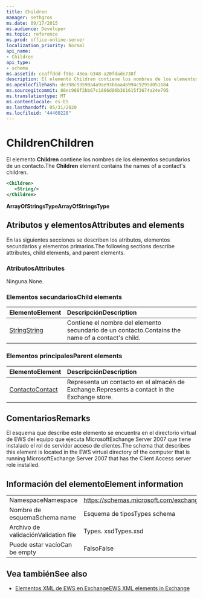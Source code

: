 ```yaml
---
title: Children
manager: sethgros
ms.date: 09/17/2015
ms.audience: Developer
ms.topic: reference
ms.prod: office-online-server
localization_priority: Normal
api_name:
- Children
api_type:
- schema
ms.assetid: ceaffddd-f9bc-43ea-b348-a20fdade738f
description: El elemento Children contiene los nombres de los elementos secundarios de un contacto.
ms.openlocfilehash: de398c93590a4a9ae93b6aa46994c9295d051b84
ms.sourcegitcommit: 88ec988f2bb67c1866d06b361615f3674a24e795
ms.translationtype: MT
ms.contentlocale: es-ES
ms.lasthandoff: 05/31/2020
ms.locfileid: "44460228"
---
```

# <a name="children"></a><span data-ttu-id="c6aa3-103">Children</span><span class="sxs-lookup"><span data-stu-id="c6aa3-103">Children</span></span>

<span data-ttu-id="c6aa3-104">El elemento **Children** contiene los nombres de los elementos secundarios de un contacto.</span><span class="sxs-lookup"><span data-stu-id="c6aa3-104">The **Children** element contains the names of a contact's children.</span></span> 
  
```xml
<Children>
   <String/>
</Children>
```

 <span data-ttu-id="c6aa3-105">**ArrayOfStringsType**</span><span class="sxs-lookup"><span data-stu-id="c6aa3-105">**ArrayOfStringsType**</span></span>
## <a name="attributes-and-elements"></a><span data-ttu-id="c6aa3-106">Atributos y elementos</span><span class="sxs-lookup"><span data-stu-id="c6aa3-106">Attributes and elements</span></span>

<span data-ttu-id="c6aa3-107">En las siguientes secciones se describen los atributos, elementos secundarios y elementos primarios.</span><span class="sxs-lookup"><span data-stu-id="c6aa3-107">The following sections describe attributes, child elements, and parent elements.</span></span>
  
### <a name="attributes"></a><span data-ttu-id="c6aa3-108">Atributos</span><span class="sxs-lookup"><span data-stu-id="c6aa3-108">Attributes</span></span>

<span data-ttu-id="c6aa3-109">Ninguna.</span><span class="sxs-lookup"><span data-stu-id="c6aa3-109">None.</span></span>
  
### <a name="child-elements"></a><span data-ttu-id="c6aa3-110">Elementos secundarios</span><span class="sxs-lookup"><span data-stu-id="c6aa3-110">Child elements</span></span>

|<span data-ttu-id="c6aa3-111">**Elemento**</span><span class="sxs-lookup"><span data-stu-id="c6aa3-111">**Element**</span></span>|<span data-ttu-id="c6aa3-112">**Descripción**</span><span class="sxs-lookup"><span data-stu-id="c6aa3-112">**Description**</span></span>|
|:-----|:-----|
|[<span data-ttu-id="c6aa3-113">String</span><span class="sxs-lookup"><span data-stu-id="c6aa3-113">String</span></span>](string.md) <br/> |<span data-ttu-id="c6aa3-114">Contiene el nombre del elemento secundario de un contacto.</span><span class="sxs-lookup"><span data-stu-id="c6aa3-114">Contains the name of a contact's child.</span></span>  <br/> |
   
### <a name="parent-elements"></a><span data-ttu-id="c6aa3-115">Elementos principales</span><span class="sxs-lookup"><span data-stu-id="c6aa3-115">Parent elements</span></span>

|<span data-ttu-id="c6aa3-116">**Elemento**</span><span class="sxs-lookup"><span data-stu-id="c6aa3-116">**Element**</span></span>|<span data-ttu-id="c6aa3-117">**Descripción**</span><span class="sxs-lookup"><span data-stu-id="c6aa3-117">**Description**</span></span>|
|:-----|:-----|
|[<span data-ttu-id="c6aa3-118">Contacto</span><span class="sxs-lookup"><span data-stu-id="c6aa3-118">Contact</span></span>](contact.md) <br/> |<span data-ttu-id="c6aa3-119">Representa un contacto en el almacén de Exchange.</span><span class="sxs-lookup"><span data-stu-id="c6aa3-119">Represents a contact in the Exchange store.</span></span>  <br/> |
   
## <a name="remarks"></a><span data-ttu-id="c6aa3-120">Comentarios</span><span class="sxs-lookup"><span data-stu-id="c6aa3-120">Remarks</span></span>

<span data-ttu-id="c6aa3-121">El esquema que describe este elemento se encuentra en el directorio virtual de EWS del equipo que ejecuta MicrosoftExchange Server 2007 que tiene instalado el rol de servidor acceso de clientes.</span><span class="sxs-lookup"><span data-stu-id="c6aa3-121">The schema that describes this element is located in the EWS virtual directory of the computer that is running MicrosoftExchange Server 2007 that has the Client Access server role installed.</span></span>
  
## <a name="element-information"></a><span data-ttu-id="c6aa3-122">Información del elemento</span><span class="sxs-lookup"><span data-stu-id="c6aa3-122">Element information</span></span>

|||
|:-----|:-----|
|<span data-ttu-id="c6aa3-123">Namespace</span><span class="sxs-lookup"><span data-stu-id="c6aa3-123">Namespace</span></span>  <br/> |https://schemas.microsoft.com/exchange/services/2006/types  <br/> |
|<span data-ttu-id="c6aa3-124">Nombre de esquema</span><span class="sxs-lookup"><span data-stu-id="c6aa3-124">Schema name</span></span>  <br/> |<span data-ttu-id="c6aa3-125">Esquema de tipos</span><span class="sxs-lookup"><span data-stu-id="c6aa3-125">Types schema</span></span>  <br/> |
|<span data-ttu-id="c6aa3-126">Archivo de validación</span><span class="sxs-lookup"><span data-stu-id="c6aa3-126">Validation file</span></span>  <br/> |<span data-ttu-id="c6aa3-127">Types. xsd</span><span class="sxs-lookup"><span data-stu-id="c6aa3-127">Types.xsd</span></span>  <br/> |
|<span data-ttu-id="c6aa3-128">Puede estar vacío</span><span class="sxs-lookup"><span data-stu-id="c6aa3-128">Can be empty</span></span>  <br/> |<span data-ttu-id="c6aa3-129">Falso</span><span class="sxs-lookup"><span data-stu-id="c6aa3-129">False</span></span>  <br/> |
   
## <a name="see-also"></a><span data-ttu-id="c6aa3-130">Vea también</span><span class="sxs-lookup"><span data-stu-id="c6aa3-130">See also</span></span>



- [<span data-ttu-id="c6aa3-131">Elementos XML de EWS en Exchange</span><span class="sxs-lookup"><span data-stu-id="c6aa3-131">EWS XML elements in Exchange</span></span>](ews-xml-elements-in-exchange.md)

